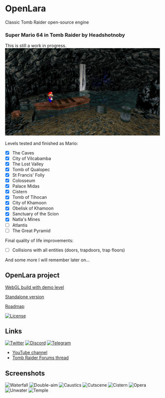 # OpenLara
Classic Tomb Raider open-source engine

### Super Mario 64 in Tomb Raider by Headshotnoby
This is still a work in progress.
![Mario in Tomb Raider](screenshot.png)

Levels tested and finished as Mario:
- [x] The Caves
- [x] City of Vilcabamba
- [x] The Lost Valley
- [x] Tomb of Qualopec
- [x] St Francis' Folly
- [x] Colosseum
- [x] Palace Midas
- [x] Cistern
- [x] Tomb of Tihocan
- [x] City of Khamoon
- [x] Obelisk of Khamoon
- [x] Sanctuary of the Scion
- [x] Natla's Mines
- [ ] Atlantis
- [ ] The Great Pyramid

Final quality of life improvements:
- [ ] Collisions with all entities (doors, trapdoors, trap floors)

And some more I will remember later on...


## OpenLara project
[WebGL build with demo level](http://xproger.info/projects/OpenLara/)

[Standalone version](https://github.com/XProger/OpenLara/releases/tag/latest)

[Roadmap](https://github.com/XProger/OpenLara/issues/353)

[![License](https://img.shields.io/badge/License-BSD%202--Clause-orange.svg)](https://opensource.org/licenses/BSD-2-Clause)  

## Links
[![Twitter](https://badgen.net/badge/icon/twitter?icon=twitter&label)](https://twitter.com/XProger_san)
[![Discord](https://badgen.net/badge/icon/discord?icon=discord&label)](https://discord.gg/EF8JaQB)
[![Telegram](https://badgen.net/badge/icon/telegram?icon=telegram&label)](https://t.me/openlara)
* [YouTube channel](https://www.youtube.com/c/TimurGagiev)
* [Tomb Raider Forums thread](http://www.tombraiderforums.com/showthread.php?t=216618)

## Screenshots
![Waterfall](http://xproger.info/projects/OpenLara/shots/waterfall.jpg)
![Double-aim](http://xproger.info/projects/OpenLara/shots/multi-aim.jpg)
![Caustics](http://xproger.info/projects/OpenLara/shots/caustics.jpg)
![Cutscene](http://xproger.info/projects/OpenLara/shots/cut1.jpg)
![Cistern](http://xproger.info/projects/OpenLara/shots/flipmap.jpg)
![Opera](http://xproger.info/projects/OpenLara/shots/tr2_opera.jpg)
![Unwater](http://xproger.info/projects/OpenLara/shots/tr2_unwater1.jpg)
![Temple](http://xproger.info/projects/OpenLara/shots/tr3_temple.jpg)
